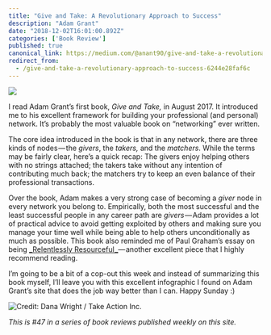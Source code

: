 ```yaml
---
title: "Give and Take: A Revolutionary Approach to Success"
description: "Adam Grant"
date: "2018-12-02T16:01:00.892Z"
categories: ['Book Review']
published: true
canonical_link: https://medium.com/@anant90/give-and-take-a-revolutionary-approach-to-success-6244e28faf6c
redirect_from:
  - /give-and-take-a-revolutionary-approach-to-success-6244e28faf6c
---
```


![](./asset-1.png)

I read Adam Grant’s first book, _Give and Take,_ in August 2017. It introduced me to his excellent framework for building your professional (and personal) network. It’s probably the most valuable book on “networking” ever written.

The core idea introduced in the book is that in any network, there are three kinds of nodes — the _givers_, the _takers,_ and the _matchers_. While the terms may be fairly clear, here’s a quick recap: The givers enjoy helping others with no strings attached; the takers take without any intention of contributing much back; the matchers try to keep an even balance of their professional transactions.

Over the book, Adam makes a very strong case of becoming a _giver_ node in every network you belong to. Empirically, both the most successful and the least successful people in any career path are _givers_ — Adam provides a lot of practical advice to avoid getting exploited by others and making sure you manage your time well while being able to help others unconditionally as much as possible. This book also reminded me of Paul Graham’s essay on being [_Relentlessly Resourceful _](http://www.paulgraham.com/relres.html)— another excellent piece that I highly recommend reading.

I’m going to be a bit of a cop-out this week and instead of summarizing this book myself, I’ll leave you with this excellent infographic I found on Adam Grant’s site that does the job way better than I can. Happy Sunday :)

![Credit: [Dana Wright / Take Action Inc.](http://take-action.com/pages/meet-the-team/)](./asset-2.jpeg)

_This is #47 in a series of book reviews published weekly on this site._
